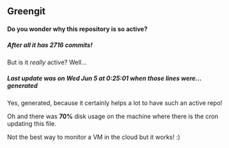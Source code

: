 ## Greengit

#### Do you wonder why this repository is so active?

##### After all it has 2716 commits!

But is it *really* active? Well...

##### Last update was on Wed Jun 5 at 0:25:01 when those lines were... generated

Yes, generated, because it certainly helps a lot to have such an active repo!

Oh and there was **70%** disk usage on the machine
where there is the cron updating this file.

Not the best way to monitor a VM in the cloud but it works! :)
